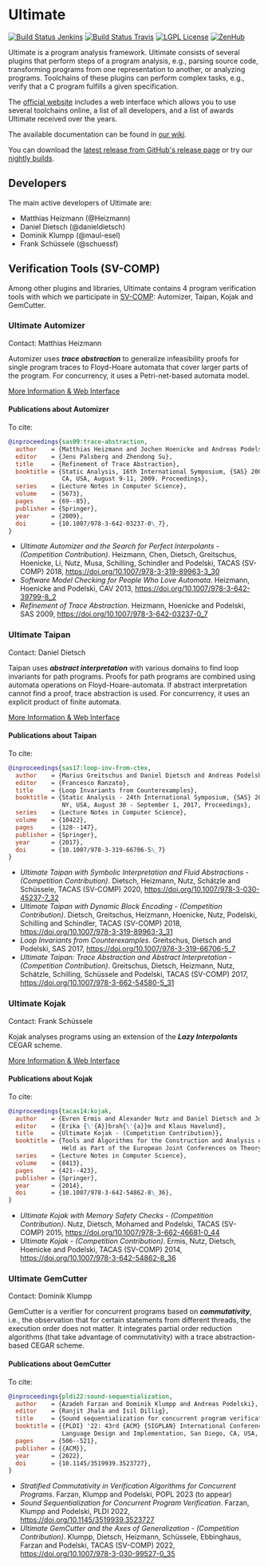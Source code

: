# Ultimate
[![Build Status Jenkins](https://jenkins.sopranium.de/buildStatus/icon?job=Ultimate%2FUltimate%2Fdev&subject=jenkins:dev)](https://jenkins.sopranium.de/job/Ultimate/job/Ultimate/job/dev/)
[![Build Status Travis](https://travis-ci.com/ultimate-pa/ultimate.svg?branch=dev)](https://travis-ci.com/ultimate-pa/ultimate)
[![LGPL License](https://img.shields.io/badge/license-LGPLv3+LE-brightgreen.svg)](https://github.com/ultimate-pa/ultimate/wiki/License)
[![ZenHub](https://img.shields.io/badge/ZenHub-Board-orange.svg)](https://app.zenhub.com/workspaces/ultimate-5d19cb84cfdf4303fb078546)

Ultimate is a program analysis framework. Ultimate consists of several plugins that perform steps of a program analysis, e.g., parsing source code, transforming programs from one representation to another, or analyzing programs. Toolchains of these plugins can perform complex tasks, e.g., verify that a C program fulfills a given specification.

The [official website](https://ultimate.informatik.uni-freiburg.de/) includes a web interface which allows you to use several toolchains online, a list of all developers, and a list of awards Ultimate received over the years.

The available documentation can be found in [our wiki](https://github.com/ultimate-pa/ultimate/wiki).

You can download the [latest release from GitHub's release page](https://github.com/ultimate-pa/ultimate/releases/latest) or try our [nightly builds](https://struebli.informatik.uni-freiburg.de/ultimate-nightly/).

## Developers

The main active developers of Ultimate are:

* Matthias Heizmann (@Heizmann)
* Daniel Dietsch (@danieldietsch)
* Dominik Klumpp (@maul-esel)
* Frank Schüssele (@schuessf)

## Verification Tools (SV-COMP)

Among other plugins and libraries, Ultimate contains 4 program verification tools with which we participate in [SV-COMP](sv-comp.sosy-lab.org/): Automizer, Taipan, Kojak and GemCutter.

### Ultimate Automizer
Contact: Matthias Heizmann

Automizer uses _**trace abstraction**_ to generalize infeasibility proofs for single program traces to Floyd-Hoare automata that cover larger parts of the program. For concurrency, it uses a Petri-net-based automata model.

[More Information & Web Interface](https://ultimate.informatik.uni-freiburg.de/?ui=tool&tool=automizer)

#### Publications about Automizer

To cite:
```bibtex
@inproceedings{sas09:trace-abstraction,
  author    = {Matthias Heizmann and Jochen Hoenicke and Andreas Podelski},
  editor    = {Jens Palsberg and Zhendong Su},
  title     = {Refinement of Trace Abstraction},
  booktitle = {Static Analysis, 16th International Symposium, {SAS} 2009, Los Angeles,
               CA, USA, August 9-11, 2009. Proceedings},
  series    = {Lecture Notes in Computer Science},
  volume    = {5673},
  pages     = {69--85},
  publisher = {Springer},
  year      = {2009},
  doi       = {10.1007/978-3-642-03237-0\_7},
}
```

* *Ultimate Automizer and the Search for Perfect Interpolants - (Competition Contribution)*. Heizmann, Chen, Dietsch, Greitschus, Hoenicke, Li, Nutz, Musa, Schilling, Schindler and Podelski, TACAS (SV-COMP) 2018, https://doi.org/10.1007/978-3-319-89963-3_30
* *Software Model Checking for People Who Love Automata*. Heizmann, Hoenicke and Podelski, CAV 2013, https://doi.org/10.1007/978-3-642-39799-8_2
* *Refinement of Trace Abstraction*. Heizmann, Hoenicke and Podelski, SAS 2009, https://doi.org/10.1007/978-3-642-03237-0_7

### Ultimate Taipan
Contact: Daniel Dietsch

Taipan uses _**abstract interpretation**_ with various domains to find loop invariants for path programs. Proofs for path programs are combined using automata operations on Floyd-Hoare-automata. If abstract interpretation cannot find a proof, trace abstraction is used. For concurrency, it uses an explicit product of finite automata.

[More Information & Web Interface](https://ultimate.informatik.uni-freiburg.de/?ui=tool&tool=taipan)

#### Publications about Taipan

To cite:
```bibtex
@inproceedings{sas17:loop-inv-from-ctex,
  author    = {Marius Greitschus and Daniel Dietsch and Andreas Podelski},
  editor    = {Francesco Ranzato},
  title     = {Loop Invariants from Counterexamples},
  booktitle = {Static Analysis - 24th International Symposium, {SAS} 2017, New York,
               NY, USA, August 30 - September 1, 2017, Proceedings},
  series    = {Lecture Notes in Computer Science},
  volume    = {10422},
  pages     = {128--147},
  publisher = {Springer},
  year      = {2017},
  doi       = {10.1007/978-3-319-66706-5\_7}
}
```

* *Ultimate Taipan with Symbolic Interpretation and Fluid Abstractions - (Competition Contribution)*. Dietsch, Heizmann, Nutz, Schätzle and Schüssele, TACAS (SV-COMP) 2020, https://doi.org/10.1007/978-3-030-45237-7_32
* *Ultimate Taipan with Dynamic Block Encoding - (Competition Contribution)*. Dietsch, Greitschus, Heizmann, Hoenicke, Nutz, Podelski, Schilling and Schindler, TACAS (SV-COMP) 2018, https://doi.org/10.1007/978-3-319-89963-3_31
* *Loop Invariants from Counterexamples*. Greitschus, Dietsch and Podelski, SAS 2017, https://doi.org/10.1007/978-3-319-66706-5_7
* *Ultimate Taipan: Trace Abstraction and Abstract Interpretation - (Competition Contribution)*. Greitschus, Dietsch, Heizmann, Nutz, Schätzle, Schilling, Schüssele and Podelski, TACAS (SV-COMP) 2017, https://doi.org/10.1007/978-3-662-54580-5_31

### Ultimate Kojak
Contact: Frank Schüssele

Kojak analyses programs using an extension of the _**Lazy Interpolants**_ CEGAR scheme.

[More Information & Web Interface](https://ultimate.informatik.uni-freiburg.de/?ui=tool&tool=kojak)

#### Publications about Kojak

To cite:
```bibtex
@inproceedings{tacas14:kojak,
  author    = {Evren Ermis and Alexander Nutz and Daniel Dietsch and Jochen Hoenicke and Andreas Podelski},
  editor    = {Erika {\'{A}}brah{\'{a}}m and Klaus Havelund},
  title     = {Ultimate Kojak - (Competition Contribution)},
  booktitle = {Tools and Algorithms for the Construction and Analysis of Systems - 20th International Conference, {TACAS} 2014,
               Held as Part of the European Joint Conferences on Theory and Practice of Software, {ETAPS} 2014, Grenoble, France, April 5-13, 2014. Proceedings},
  series    = {Lecture Notes in Computer Science},
  volume    = {8413},
  pages     = {421--423},
  publisher = {Springer},
  year      = {2014},
  doi       = {10.1007/978-3-642-54862-8\_36},
}
```

* *Ultimate Kojak with Memory Safety Checks - (Competition Contribution)*. Nutz, Dietsch, Mohamed and Podelski, TACAS (SV-COMP) 2015, https://doi.org/10.1007/978-3-662-46681-0_44
* *Ultimate Kojak - (Competition Contribution)*. Ermis, Nutz, Dietsch, Hoenicke and Podelski, TACAS (SV-COMP) 2014, https://doi.org/10.1007/978-3-642-54862-8_36

### Ultimate GemCutter
Contact: Dominik Klumpp

GemCutter is a verifier for concurrent programs based on _**commutativity**_,
i.e., the observation that for certain statements from different threads, the execution order does not matter.
It integrates partial order reduction algorithms (that take advantage of commutativity) with a trace abstraction-based CEGAR scheme.

#### Publications about GemCutter

To cite:
```bibtex
@inproceedings{pldi22:sound-sequentialization,
  author    = {Azadeh Farzan and Dominik Klumpp and Andreas Podelski},
  editor    = {Ranjit Jhala and Isil Dillig},
  title     = {Sound sequentialization for concurrent program verification},
  booktitle = {{PLDI} '22: 43rd {ACM} {SIGPLAN} International Conference on Programming
               Language Design and Implementation, San Diego, CA, USA, June 13 - 17, 2022},
  pages     = {506--521},
  publisher = {{ACM}},
  year      = {2022},
  doi       = {10.1145/3519939.3523727},
}
```

* *Stratified Commutativity in Verification Algorithms for Concurrent Programs*. Farzan, Klumpp and Podelski, POPL 2023 (to appear)
* *Sound Sequentialization for Concurrent Program Verification*. Farzan, Klumpp and Podelski, PLDI 2022, https://doi.org/10.1145/3519939.3523727
* *Ultimate GemCutter and the Axes of Generalization - (Competition Contribution)*. Klumpp, Dietsch, Heizmann, Schüssele, Ebbinghaus, Farzan and Podelski, TACAS (SV-COMP) 2022, https://doi.org/10.1007/978-3-030-99527-0_35
